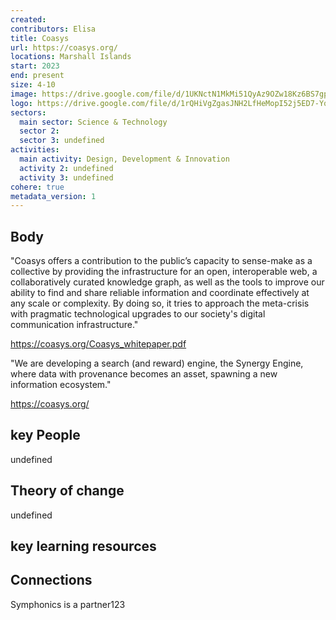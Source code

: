 ```yaml
---
created:
contributors: Elisa
title: Coasys
url: https://coasys.org/
locations: Marshall Islands
start: 2023
end: present
size: 4-10
image: https://drive.google.com/file/d/1UKNctN1MkMi51QyAz9OZw18Kz6BS7gpR/view?usp=drive_link
logo: https://drive.google.com/file/d/1rQHiVgZgasJNH2LfHeMopI52j5ED7-Yq/view?usp=drive_link
sectors:
  main sector: Science & Technology
  sector 2: 
  sector 3: undefined
activities: 
  main activity: Design, Development & Innovation
  activity 2: undefined
  activity 3: undefined
cohere: true
metadata_version: 1
---
```



## Body

"Coasys offers a contribution to the public’s capacity to sense-make as a collective by providing the infrastructure for an open, interoperable web, a collaboratively curated knowledge graph, as well as the tools to improve our ability to find and share reliable information and coordinate effectively at any scale or complexity.  By doing so, it tries to approach the meta-crisis with pragmatic technological upgrades to our society's digital communication infrastructure."

https://coasys.org/Coasys_whitepaper.pdf 

"We are developing a search (and reward) engine, the Synergy Engine, where data with provenance becomes an asset, spawning a new information ecosystem."

https://coasys.org/

## key People

undefined

## Theory of change

undefined

## key learning resources



## Connections

Symphonics is a partner123

